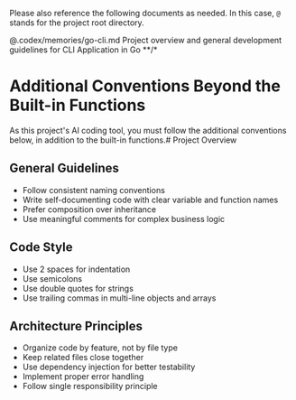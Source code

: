 Please also reference the following documents as needed. In this case, `@` stands for the project root directory.

<Documents>
  <Document>
    <Path>@.codex/memories/go-cli.md</Path>
    <Description>Project overview and general development guidelines for CLI Application in Go</Description>
    <FilePatterns>**/*</FilePatterns>
  </Document>
</Documents>

# Additional Conventions Beyond the Built-in Functions

As this project's AI coding tool, you must follow the additional conventions below, in addition to the built-in functions.# Project Overview

## General Guidelines

- Follow consistent naming conventions
- Write self-documenting code with clear variable and function names
- Prefer composition over inheritance
- Use meaningful comments for complex business logic

## Code Style

- Use 2 spaces for indentation
- Use semicolons
- Use double quotes for strings
- Use trailing commas in multi-line objects and arrays

## Architecture Principles

- Organize code by feature, not by file type
- Keep related files close together
- Use dependency injection for better testability
- Implement proper error handling
- Follow single responsibility principle